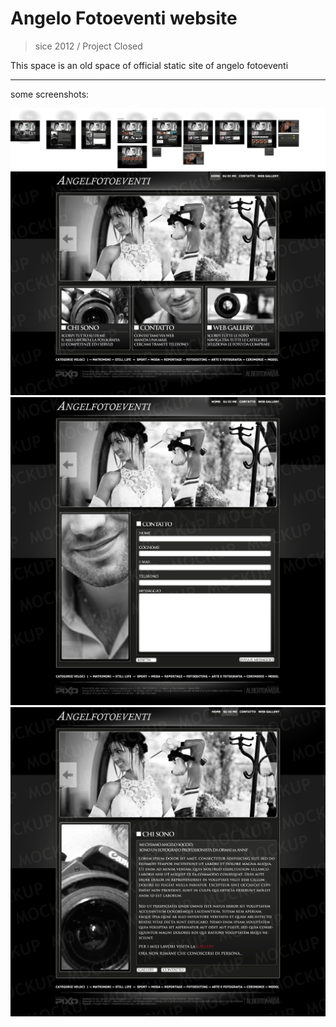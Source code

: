 # Angelo Fotoeventi website

> sice 2012 / Project Closed

This space is an old space of official static site of angelo fotoeventi

---

some screenshots:

<img  src="https://raw.githubusercontent.com/angelo-fotoeventi/open-depot/main/mockup/Angelfotoeventi.jpg">

<img src="https://raw.githubusercontent.com/angelo-fotoeventi/open-depot/main/mockup/Angelo_home.jpg">

<img src="https://raw.githubusercontent.com/angelo-fotoeventi/open-depot/main/mockup/Angelo_contatto.jpg">

<img src="https://raw.githubusercontent.com/angelo-fotoeventi/open-depot/main/mockup/Agelo_Chisono.jpg">
